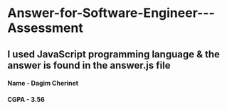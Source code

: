# Answer-for-Software-Engineer---Assessment
## I used JavaScript programming language & the answer is found in the answer.js file
#### Name - Dagim Cherinet
#### CGPA - 3.56
